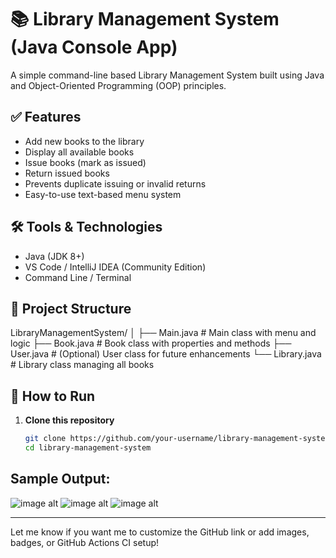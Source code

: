 # 📚 Library Management System (Java Console App)

A simple command-line based Library Management System built using Java and Object-Oriented Programming (OOP) principles.

## ✅ Features

- Add new books to the library
- Display all available books
- Issue books (mark as issued)
- Return issued books
- Prevents duplicate issuing or invalid returns
- Easy-to-use text-based menu system

## 🛠 Tools & Technologies

- Java (JDK 8+)
- VS Code / IntelliJ IDEA (Community Edition)
- Command Line / Terminal

## 📁 Project Structure

LibraryManagementSystem/
│
├── Main.java # Main class with menu and logic
├── Book.java # Book class with properties and methods
├── User.java # (Optional) User class for future enhancements
└── Library.java # Library class managing all books

## 🚀 How to Run

1. **Clone this repository**  
   ```bash
   git clone https://github.com/your-username/library-management-system.git
   cd library-management-system
## Sample Output:

![image alt](https://github.com/vedant1352/Library-Managememnt-System/blob/1c30e34c80a8dfef24df1e97ad6dcdceb7ae768c/Screenshot%202025-06-26%20160030.png)
![image alt](https://github.com/vedant1352/Library-Managememnt-System/blob/1c9d600e22647173eac969d7afa43945a34039af/Screenshot%202025-06-26%20160042.png)
![image alt](https://github.com/vedant1352/Library-Managememnt-System/blob/002edfee740072aa26b6e5f64824a8c3efa916e2/Screenshot%202025-06-26%20160056.png)


---

Let me know if you want me to customize the GitHub link or add images, badges, or GitHub Actions CI setup!
